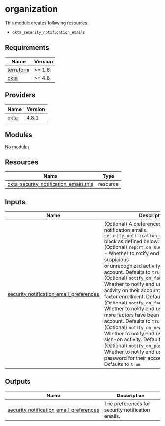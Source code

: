 # organization

This module creates following resources.

- `okta_security_notification_emails`

<!-- BEGINNING OF PRE-COMMIT-TERRAFORM DOCS HOOK -->
## Requirements

| Name | Version |
|------|---------|
| <a name="requirement_terraform"></a> [terraform](#requirement\_terraform) | >= 1.6 |
| <a name="requirement_okta"></a> [okta](#requirement\_okta) | >= 4.8 |

## Providers

| Name | Version |
|------|---------|
| <a name="provider_okta"></a> [okta](#provider\_okta) | 4.8.1 |

## Modules

No modules.

## Resources

| Name | Type |
|------|------|
| [okta_security_notification_emails.this](https://registry.terraform.io/providers/okta/okta/latest/docs/resources/security_notification_emails) | resource |

## Inputs

| Name | Description | Type | Default | Required |
|------|-------------|------|---------|:--------:|
| <a name="input_security_notification_email_preferences"></a> [security\_notification\_email\_preferences](#input\_security\_notification\_email\_preferences) | (Optional) A preferences for security notification emails. `security_notification_email_preferences` block as defined below.<br>    (Optional) `report_on_suspicious_activity` - Whether to notify end users about suspicious<br>    or unrecognized activity from their account. Defaults to `true`.<br>    (Optional) `notify_on_factor_enrollment` - Whether to notify end users of any activity on their account related to MFA factor enrollment. Defaults to `true`.<br>    (Optional) `notify_on_factor_reset` - Whether to notify end users that one or more factors have been reset for their account. Defaults to `true`.<br>    (Optional) `notify_on_new_device` - Whether to notify end users about new sign-on activity. Defaults to `false`.<br>    (Optional) `notify_on_password_changed` - Whether to notify end users that the password for their account has changed. Defaults to `true`. | <pre>object({<br>    report_on_suspicious_activity = optional(bool, true)<br>    notify_on_factor_enrollment   = optional(bool, true)<br>    notify_on_factor_reset        = optional(bool, true)<br>    notify_on_new_device          = optional(bool, false)<br>    notify_on_password_changed    = optional(bool, true)<br>  })</pre> | `{}` | no |

## Outputs

| Name | Description |
|------|-------------|
| <a name="output_security_notification_email_preferences"></a> [security\_notification\_email\_preferences](#output\_security\_notification\_email\_preferences) | The preferences for security notification emails. |
<!-- END OF PRE-COMMIT-TERRAFORM DOCS HOOK -->
